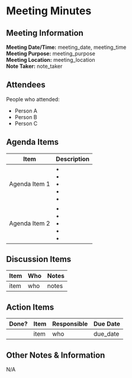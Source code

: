 # Meeting Minutes

## Meeting Information

**Meeting Date/Time:** meeting_date, meeting_time  
**Meeting Purpose:** meeting_purpose  
**Meeting Location:** meeting_location  
**Note Taker:** note_taker

## Attendees

People who attended:

- Person A
- Person B
- Person C

## Agenda Items

| Item          | Description               |
| ------------- | ------------------------- |
| Agenda Item 1 | • <br>• <br>• <br>• <br>• |
| Agenda Item 2 | • <br>• <br>• <br>• <br>• |

## Discussion Items

| Item | Who | Notes |
| ---- | --- | ----- |
| item | who | notes |

## Action Items

| Done? | Item | Responsible | Due Date |
| ----- | ---- | ----------- | -------- |
|       | item | who         | due_date |

## Other Notes & Information

N/A
